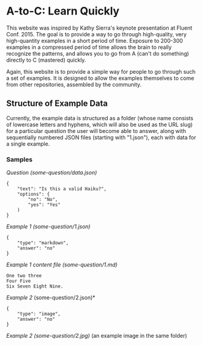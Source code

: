 # A-to-C: Learn Quickly #

This website was inspired by Kathy Sierra's keynote presentation at Fluent 
Conf. 2015. The goal is to provide a way to go through high-quality, very 
high-quantity examples in a short period of time. Exposure to 200-300 examples 
in a compressed period of time allows the brain to really recognize the 
patterns, and allows you to go from A (can't do something) directly to C 
(mastered) quickly.

Again, this website is to provide a simple way for people to go through such 
a set of examples. It is designed to allow the examples themselves to come 
from other repositories, assembled by the community.


## Structure of Example Data ##

Currently, the example data is structured as a folder (whose name consists of 
lowercase letters and hyphens, which will also be used as the URL slug) for a 
particular question the user will become able to answer, along with 
sequentially numbered JSON files (starting with "1.json"), each with data for a 
single example.


### Samples ###

*Question (some-question/data.json)*
```
{
    "text": "Is this a valid Haiku?",
    "options": {
        "no": "No",
        "yes": "Yes"
    )
}
```


*Example 1  (some-question/1.json)*  
```
{
    "type": "markdown",
    "answer": "no"
}
```

*Example 1 content file (some-question/1.md)*  
```
One two three  
Four Five  
Six Seven Eight Nine.
```

*Example 2* (some-question/2.json)*  
```
{
    "type": "image",
    "answer": "no"
}
```

*Example 2 (some-question/2.jpg)* (an example image in the same folder)
